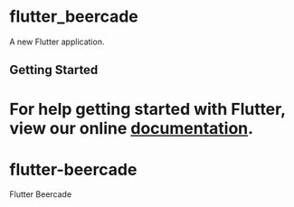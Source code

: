 # flutter_beercade

A new Flutter application.

## Getting Started

For help getting started with Flutter, view our online
[documentation](https://flutter.io/).
=======
# flutter-beercade
Flutter Beercade
